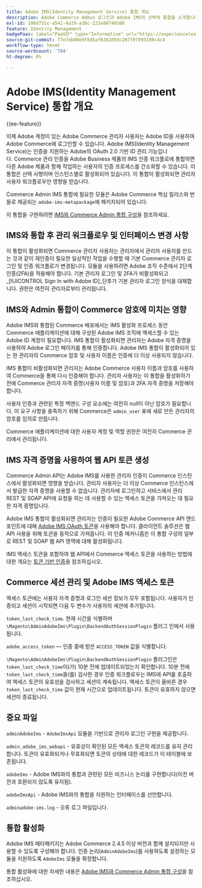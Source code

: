 ```yaml
---
title: Adobe IMS(Identity Management Service) 통합 개요
description: Adobe Commerce Admin 로그인과 Adobe IMS의 선택적 통합을 소개합니다.
exl-id: 106d731c-a541-4a19-a38c-221e80740508
feature: Identity Management
badgePaas: label="PaaS만" type="Informative" url="https://experienceleague.adobe.com/en/docs/commerce/user-guides/product-solutions" tooltip="Adobe Commerce 온 클라우드 프로젝트(Adobe 관리 PaaS 인프라) 및 온프레미스 프로젝트에만 적용됩니다."
source-git-commit: 77e7eb00e9f8d5af6361059c287707993180c4c4
workflow-type: tm+mt
source-wordcount: '784'
ht-degree: 0%

---
```


# Adobe IMS(Identity Management Service) 통합 개요

{{ee-feature}}

이제 Adobe 계정이 있는 Adobe Commerce 관리자 사용자는 Adobe ID을 사용하여 Adobe Commerce에 로그인할 수 있습니다. Adobe IMS(Identity Management Service)는 인증을 지원하는 Adobe의 OAuth 2.0 기반 ID 관리 기능입니다. Commerce 관리 인증을 Adobe Business 제품의 IMS 인증 워크플로에 통합하면 다른 Adobe 제품과 함께 작업하는 사용자의 인증 프로세스를 간소화할 수 있습니다. 이 통합은 선택 사항이며 인스턴스별로 활성화되어 있습니다. 이 통합이 활성화되면 관리자 사용자 워크플로우만 영향을 받습니다. 

Commerce Admin IMS 통합에 필요한 모듈은 Adobe Commerce 핵심 릴리스와 번들로 제공되는 `adobe-ims-metapackage`에 패키지되어 있습니다.

이 통합을 구현하려면 [IMS와 Commerce Admin 통합 구성](./adobe-ims-config.md)을 참조하세요.

## IMS와 통합 후 관리 워크플로우 및 인터페이스 변경 사항

이 통합이 활성화되면 Commerce 관리자 사용자는 관리자에서 관리자 사용자를 만드는 것과 같이 재인증이 필요한 일상적인 작업을 수행할 때 기본 Commerce 관리자 로그인 및 인증 워크플로가 변경됩니다. 모듈을 사용하려면 Adobe 조직 수준에서 2단계 인증(2FA)을 적용해야 합니다. 기본 관리자 로그인 및 2FA가 비활성화되고 _[!UICONTROL Sign In with Adobe ID]_단추가 기본 관리자 로그인 양식을 대체합니다. 권한은 여전히 관리자로부터 관리됩니다.

## IMS와 Admin 통합이 Commerce 암호에 미치는 영향

Adobe IMS와 통합된 Commerce 배포에서는 IMS 활성화 프로세스 동안 Commerce 애플리케이션에 대해 구성된 Adobe IMS 조직에 액세스할 수 있는 Adobe ID 계정이 필요합니다.  IMS 통합이 활성화되면 관리자는 Adobe 자격 증명을 사용하여 Adobe 로그인 페이지를 통해 인증합니다. Adobe IMS 통합이 활성화되어 있는 한 관리자의 Commerce 암호 및 사용자 이름은 인증에 더 이상 사용되지 않습니다.

IMS 통합이 비활성화되면 관리자는 Adobe Commerce 사용자 이름과 암호를 사용하여 Commerce을 통해 다시 인증해야 합니다. 관리자 사용자는 이 통합을 활성화하기 전에 Commerce 관리자 자격 증명(사용자 이름 및 암호)과 2FA 자격 증명을 저장해야 합니다.

사용자 인증과 관련된 특정 백엔드 구성 요소에는 여전히 null이 아닌 암호가 필요합니다. 이 요구 사항을 충족하기 위해 Commerce은 `admin_user` 표에 새로 만든 관리자의 암호를 임의로 만듭니다.

Commerce 애플리케이션에 대한 사용자 계정 및 역할 권한은 여전히 Commerce 관리에서 관리됩니다.


## IMS 자격 증명을 사용하여 웹 API 토큰 생성

Commerce Admin API는 Adobe IMS를 사용한 관리자 인증이 Commerce 인스턴스에서 활성화되면 영향을 받습니다. 관리자 사용자는 더 이상 Commerce 인스턴스에서 발급한 자격 증명을 사용할 수 없습니다. 관리자에 로그인하고 서비스에서 관리 REST 및 SOAP API에 요청을 하는 데 사용할 수 있는 액세스 토큰을 가져오는 데 필요한 자격 증명입니다.

Adobe IMS 통합이 활성화되면 관리자는 인증이 필요한 Adobe Commerce API 엔드포인트에 대해 [Adobe IMS OAuth 토큰](https://developer.adobe.com/developer-console/docs/guides/authentication/OAuthIntegration/)을 사용해야 합니다. 클라이언트 솔루션은 웹 API 사용을 위해 토큰을 동적으로 가져옵니다. 이 인증 메커니즘은 이 통합 구성의 일부로 REST 및 SOAP 웹 API 영역에 대해 활성화됩니다.

IMS 액세스 토큰을 포함하여 웹 API에서 Commerce 액세스 토큰을 사용하는 방법에 대한 개요는 [토큰 기반 인증](https://developer.adobe.com/commerce/webapi/get-started/authentication/gs-authentication-token/)을 참조하십시오.

## Commerce 세션 관리 및 Adobe IMS 액세스 토큰

액세스 토큰에는 사용자 자격 증명과 로그인 세션 정보가 모두 포함됩니다. 사용자가 인증되고 세션이 시작되면 다음 두 변수가 사용자의 세션에 추가됩니다.

`token_last_check_time`. 현재 시간을 식별하며 `\Magento\AdminAdobeIms\Plugin\BackendAuthSessionPlugin` 플러그 인에서 사용됩니다.

`adobe_access_token` — 인증 중에 받은 `ACCESS_TOKEN` 값을 식별합니다.

`\Magento\AdminAdobeIms\Plugin\BackendAuthSessionPlugin` 플러그인은 `token_last_check_time`이(가) 10분 전에 업데이트되었는지 확인합니다. 10분 전에 `token_last_check_time`을(를) 검사한 경우 인증 워크플로우는 IMS에 API를 호출하여 액세스 토큰의 유효성을 검사하고 세션이 계속됩니다. 액세스 토큰이 올바른 경우 `token_last_check_time` 값이 현재 시간으로 업데이트됩니다. 토큰이 유효하지 않으면 세션이 종료됩니다.

## 중요 파일

`adminAdobeIms` - `AdobeImsApi` 모듈을 기반으로 관리자 로그인 구현을 제공합니다.

`admin_adobe_ims_webapi` - 유효성이 확인된 모든 액세스 토큰의 레코드를 유지 관리합니다. 토큰이 유효화되거나 무효화되면 토큰의 상태에 대한 레코드가 이 테이블에 보존됩니다.

`adobeIms` - Adobe IMS와의 통합과 관련된 모든 비즈니스 논리를 구현합니다(이전 버전과 호환되지 않도록 유지됨).

`adobeImsApi` - Adobe IMS와의 통합을 지원하는 인터페이스를 선언합니다.

`adminadobe-ims.log` - 오류 로그 파일입니다.

## 통합 활성화

Adobe IMS 메타패키지는 Adobe Commerce 2.4.5 이상 버전과 함께 설치되지만 사용할 수 있도록 구성해야 합니다. 인증 논리(`AdminAdobeIms`)를 사용하도록 설정하는 모듈을 지원하도록 `AdobeIms` 모듈을 확장합니다.

통합 활성화에 대한 자세한 내용은 [Adobe IMS와 Commerce Admin 통합 구성](./adobe-ims-config.md)을 참조하십시오.
